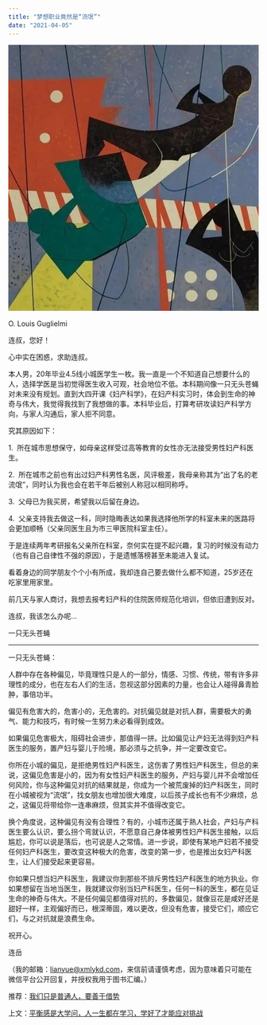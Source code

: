 ```yaml
---
title: "梦想职业竟然是“流氓”"
date: "2021-04-05"
---
```


![连岳文章](images/连岳文章picture-2.jpg)

O. Louis Guglielmi

  

连叔，您好！  

  

心中实在困惑，求助连叔。

  

本人男，20年毕业4.5线小城医学生一枚。我一直是一个不知道自己想要什么的人，选择学医是当初觉得医生收入可观，社会地位不低。本科期间像一只无头苍蝇对未来没有规划。直到大四开课《妇产科学》，在妇产科实习时，体会到生命的神奇与伟大，我觉得我找到了我想做的事。本科毕业后，打算考研攻读妇产科学方向，与家人沟通后，家人拒不同意。

  

究其原因如下：

  

1\.  所在城市思想保守，如母亲这样受过高等教育的女性亦无法接受男性妇产科医生。

  

2\.  所在城市之前也有出过妇产科男性名医，风评极差，我母亲称其为“出了名的老流氓”，同时认为我也会在若干年后被别人称冠以相同称呼。

  

3\.  父母已为我买房，希望我以后留在身边。

  

4\.  父亲支持我去做这一科，同时隐晦表达如果我选择他所学的科室未来的医路将会更加顺畅（父亲同医生且为市三甲医院科室主任）。

  

于是连续两年考研报名父亲所在科室，奈何实在提不起兴趣，复习的时候没有动力（也有自己自律性不强的原因），于是遗憾落榜甚至未能进入复试。

  

看着身边的同学朋友个个小有所成，我却连自己要去做什么都不知道，25岁还在吃家里用家里。

  

前几天与家人商讨，我想去报考妇产科的住院医师规范化培训，但依旧遭到反对。

  

连叔，我该怎么办呢…

  

一只无头苍蝇

  

* * *

  

一只无头苍蝇：

  

人群中存在各种偏见，毕竟理性只是人的一部分，情感、习惯、传统，带有许多非理性的成分，也在左右人们的生活，忽视这部分因素的力量，也会让人碰得鼻青脸肿，事倍功半。

  

偏见有危害大的，危害小的，无危害的。对抗偏见就是对抗人群，需要极大的勇气、能力和技巧，有时候一生努力未必看得到成效。

  

如果偏见危害极大，阻碍社会进步，那值得一拼。比如偏见让产妇无法得到妇产科医生的服务，置产妇与婴儿于险境，那必须与之抗争，并一定要改变它。

  

你所在小城的偏见，是拒绝男性妇产科医生，这伤害了男性妇产科医生，但总的来说，这偏见危害是小的，因为有女性妇产科医生的服务，产妇与婴儿并不会增加任何风险，你与这种偏见对抗的结果就是，你成为一个被荒废掉的妇产科医生，同时在小城被视为“流氓”，找女朋友也增加很大难度，以后孩子成长也有不少麻烦，总之，这偏见将带给你一连串麻烦，但其实并不值得改变它。

  

换个角度说，这种偏见有没有合理性？有的，小城市还属于熟人社会，产妇与产科医生要么认识，要么拐个弯就认识，不愿意自己身体被男性妇产科医生接触，以后尴尬，你可以说是落后，也可说是人之常情。进一步说，即使有某地产妇若不接受任何妇产科医生，要改变这种极大的危害，改变的第一步，也是推出女妇产科医生，让人们接受起来更容易。

  

你如果只想当妇产科医生，我建议你到那些不排斥男性妇产科医生的地方执业。你如果想留在当地当医生，我就建议你别当妇产科医生，任何一科的医生，都在见证生命的神奇与伟大。不是任何偏见都值得对抗的，多数偏见，就像豆花是咸好还是甜好一样，主观偏好而已，根深蒂固，难以更改，但没有危害，接受它们，顺应它们，与之对抗就是浪费生命。

  

祝开心。

  

连岳

  

（我的邮箱：lianyue@xmlykd.com，来信前请谨慎考虑，因为意味着只可能在微信平台公开回复，并授权我用于图书汇编。）

推荐：[我们只是普通人，要善于借势](http://mp.weixin.qq.com/s?__biz=MjM5NDU0Mjk2MQ==&mid=2651633167&idx=1&sn=5645ecab9b39f82fa4f8667065ddcf95&chksm=bd7e32118a09bb0763c221e523ce4abf720b29afd24de31fe2ab651c3e9d0fb4c98cb5625510&scene=21#wechat_redirect)  

上文：[平衡感是大学问，人一生都在学习，学好了才能应对挑战](http://mp.weixin.qq.com/s?__biz=MjM5NDU0Mjk2MQ==&mid=2651696148&idx=1&sn=db873d2e483f8b776847458f1b12a362&chksm=bd7f280a8a08a11c7d4d835a56dc80fd99503ceeb22805c663a504e3e094358116dfa612403a&scene=21#wechat_redirect)

